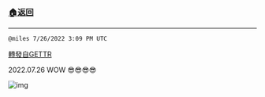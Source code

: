###  [:house:返回](README.md)
---


`@miles 7/26/2022 3:09 PM UTC`

[轉發自GETTR](https://gettr.com/post/p1jty9sb2c2)

2022.07.26 WOW 😎😎😎😎

![img](https://media.gettr.com/group34/getter/2022/07/26/15/42a34133-51bd-46ef-9a81-c56103805c60/out.jpg)
